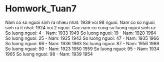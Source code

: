 # Homwork_Tuan7
Nam co so nguoi sinh ra nhieu nhat: 1939 voi 98 nguoi.
Nam co so nguoi sinh ra it nhat: 1924 voi 2 nguoi.
Cac nam co cung so luong nguoi sinh ra:
So luong nguoi: 4 - Nam: 1933 1949 
So luong nguoi: 19 - Nam: 1920 1964 
So luong nguoi: 25 - Nam: 1925 1942
So luong nguoi: 47 - Nam: 1935 1966
So luong nguoi: 66 - Nam: 1936 1963
So luong nguoi: 87 - Nam: 1956 1969
So luong nguoi: 90 - Nam: 1923 1950 1959
So luong nguoi: 95 - Nam: 1934 1965
So luong nguoi: 98 - Nam: 1939 1954
